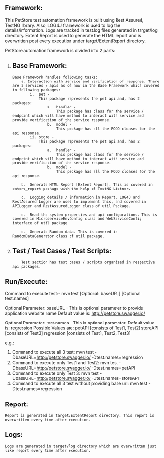 Framework:
----------
This PetStore test automation framework is built using Rest Assured, TestNG library. Also, LOG4J framework is used to log the details/information. Logs are tracked in test.log files generated in target/log directory. Extent Report is used to generate the HTML report and is overwritten post every execution under target/ExtentReport directory. 

PetStore automation framework is divided into 2 parts:
1.  Base Framework:
    ---------------
        Base Framework handles following tasks:
            a. Interaction with service and verification of response. There are 2 services / apis as of now in the Base Framework which covered in following packages:
                i.  pet -
                    This package represents the pet api and, has 2 packages:
                        a.  handler -
                            This package has class for the service / endpoint which will have method to interact with service and provide verification of the service response.
                        b.  model -
                            This package has all the POJO cloases for the api response. 
                ii. store -
                    This package represents the pet api and, has 2 packages:
                        a.  handler -
                            This package has class for the service / endpoint which will have method to interact with service and provide verification of the service response.
                        b.  model -
                            This package has all the POJO cloases for the api response.
                            
            b.  Generate HTML Report [Extent Report]. This is covered in extent_report package with the help of TestNG Listner.
            
            c.  Logging details / information in Report. LOG4J and RestAssured Logger are used to implement this, and covered in APILogger and RestAssuredLogger class of util Package.
            
            d.  Read the system properties and api configurations. This is covered in MicroserviceEnvConfig class and WebServiceConfig interface of util package
            
            e.  Generate Random data. This is covered in RandomDataGenerator class of util package.
            
2.  Test / Test Cases / Test Scripts:
    ---------------------------------
            Test section has test cases / scripts organized in respective api packages. 

Run/Execute:
------------
Command to execute test:-
    mvn test [Optional: baseURL] [Optional: test.names]
 
Optional Parameter: baseURL - 
    This is optional parameter to provide application website name
    Default value is: http://petstore.swagger.io/

Optional Parameter: test.names - 
    This is optional parameter.
    Default value is: regression
    Possible Values are:
        petAPI [consists of Test1, Test2]
        storeAPI [consists of Test3]
        regression [consists of Test1, Test2, Test3]
        
e.g.: 
1. Command to execute all 3 test:
    mvn test -DbaseURL=http://petstore.swagger.io/ -Dtest.names=regression
2. Command to execute only Test1 and Test2:
    mvn test -DbaseURL=http://petstore.swagger.io/ -Dtest.names=petAPI
3. Command to execute only Test 3:
    mvn test -DbaseURL=http://petstore.swagger.io/ -Dtest.names=storeAPI
4. Command to execute all 3 test without providing base url:
    mvn test -Dtest.names=regression
    
Report:
-------
    Report is generated in target/ExtentReport directory. This report is overwritten every time after execution.

Logs:
-----
    Logs are generated in target/log directory which are overwritten just like report every time after execution.
